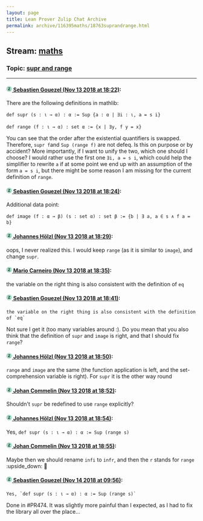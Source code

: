 ```yaml
---
layout: page
title: Lean Prover Zulip Chat Archive 
permalink: archive/116395maths/18763suprandrange.html
---
```


## Stream: [maths](index.html)
### Topic: [supr and range](18763suprandrange.html)

---

#### [![Click to go to Zulip](../../assets/img/zulip2.png) Sebastien Gouezel (Nov 13 2018 at 18:22)](https://leanprover.zulipchat.com/#narrow/stream/116395-maths/topic/supr%20and%20range/near/147609120):
There are the following definitions in mathlib:
```lean
def supr (s : ι → α) : α := Sup {a : α | ∃i : ι, a = s i}

def range (f : ι → α) : set α := {x | ∃y, f y = x}
```
You can see that the order after the existential quantifiers is swapped. Therefore, `supr f`and `Sup (range f)` are not defeq. Is this on purpose or by accident? More importantly, if I want to unify the two, which one should I choose? I would rather use the first one `∃i, a = s i`, which could help the simplifier to rewrite `a` if at some point we end up with an assumption of the form `a = s i`, but there might be some reason I am missing for the current definition of `range`.

#### [![Click to go to Zulip](../../assets/img/zulip2.png) Sebastien Gouezel (Nov 13 2018 at 18:24)](https://leanprover.zulipchat.com/#narrow/stream/116395-maths/topic/supr%20and%20range/near/147609524):
Additional data point:
```lean
def image (f : α → β) (s : set α) : set β := {b | ∃ a, a ∈ s ∧ f a = b}
```

#### [![Click to go to Zulip](../../assets/img/zulip2.png) Johannes Hölzl (Nov 13 2018 at 18:29)](https://leanprover.zulipchat.com/#narrow/stream/116395-maths/topic/supr%20and%20range/near/147609790):
oops, I never realized this. I would keep `range` (as it is similar to `image`), and change `supr`.

#### [![Click to go to Zulip](../../assets/img/zulip2.png) Mario Carneiro (Nov 13 2018 at 18:35)](https://leanprover.zulipchat.com/#narrow/stream/116395-maths/topic/supr%20and%20range/near/147610281):
the variable on the right thing is also consistent with the definition of `eq`

#### [![Click to go to Zulip](../../assets/img/zulip2.png) Sebastien Gouezel (Nov 13 2018 at 18:41)](https://leanprover.zulipchat.com/#narrow/stream/116395-maths/topic/supr%20and%20range/near/147611469):
```quote
the variable on the right thing is also consistent with the definition of `eq`
```
 Not sure I get it (too many variables around :). Do you mean that you also think that the definition of `supr` and `image` is right, and that I should fix `range`?

#### [![Click to go to Zulip](../../assets/img/zulip2.png) Johannes Hölzl (Nov 13 2018 at 18:50)](https://leanprover.zulipchat.com/#narrow/stream/116395-maths/topic/supr%20and%20range/near/147612064):
`range` and `image` are the same (the function application is left, and the set-comprehension variable is right). For `supr` it is the other way round

#### [![Click to go to Zulip](../../assets/img/zulip2.png) Johan Commelin (Nov 13 2018 at 18:52)](https://leanprover.zulipchat.com/#narrow/stream/116395-maths/topic/supr%20and%20range/near/147612160):
Shouldn't `supr` be redefined to use `range` explicitly?

#### [![Click to go to Zulip](../../assets/img/zulip2.png) Johannes Hölzl (Nov 13 2018 at 18:54)](https://leanprover.zulipchat.com/#narrow/stream/116395-maths/topic/supr%20and%20range/near/147612244):
Yes, `def supr (s : ι → α) : α := Sup (range s)`

#### [![Click to go to Zulip](../../assets/img/zulip2.png) Johan Commelin (Nov 13 2018 at 18:55)](https://leanprover.zulipchat.com/#narrow/stream/116395-maths/topic/supr%20and%20range/near/147612351):
Maybe then we should rename `infi` to `infr`, and then the `r` stands for `range` :upside_down: :see_no_evil:

#### [![Click to go to Zulip](../../assets/img/zulip2.png) Sebastien Gouezel (Nov 14 2018 at 09:56)](https://leanprover.zulipchat.com/#narrow/stream/116395-maths/topic/supr%20and%20range/near/147655093):
```quote
Yes, `def supr (s : ι → α) : α := Sup (range s)`
```
Done in #PR474. It was slightly more painful than I expected, as I had to fix the library all over the place...


